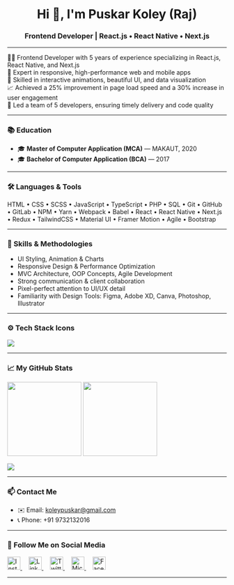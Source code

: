 <h1 align="center">Hi 👋, I'm Puskar Koley (Raj)</h1>
<h3 align="center">Frontend Developer | React.js • React Native • Next.js</h3>

---

👨‍💻 Frontend Developer with 5 years of experience specializing in React.js, React Native, and Next.js  
📱 Expert in responsive, high-performance web and mobile apps  
🎨 Skilled in interactive animations, beautiful UI, and data visualization  
📈 Achieved a 25% improvement in page load speed and a 30% increase in user engagement  
👥 Led a team of 5 developers, ensuring timely delivery and code quality  

---

### 📚 Education

- 🎓 **Master of Computer Application (MCA)** — MAKAUT, 2020  
- 🎓 **Bachelor of Computer Application (BCA)** — 2017  

---

### 🛠️ Languages & Tools

HTML • CSS • SCSS • JavaScript • TypeScript • PHP • SQL • Git • GitHub • GitLab • NPM • Yarn • Webpack • Babel • React • React Native • Next.js • Redux • TailwindCSS • Material UI • Framer Motion • Agile • Bootstrap

---

### 🎨 Skills & Methodologies

- UI Styling, Animation & Charts  
- Responsive Design & Performance Optimization  
- MVC Architecture, OOP Concepts, Agile Development  
- Strong communication & client collaboration  
- Pixel-perfect attention to UI/UX detail  
- Familiarity with Design Tools: Figma, Adobe XD, Canva, Photoshop, Illustrator  

---

### ⚙️ Tech Stack Icons

<p align="left">
  <img src="https://skillicons.dev/icons?i=html,css,scss,js,ts,jquery,php,mysql,react,nextjs,redux,tailwind,bootstrap,d3,kotlin,git,github,bash,webpack,babel,npm,vercel,vite,yarn,vscode,figma,postman" />
</p>

---

### 📈 My GitHub Stats

<p align="left">
  <img src="https://github-readme-stats.vercel.app/api?username=amipuskar&show_icons=true&hide=stars,issues&theme=radical" height='170em' />
  <img src="https://github-readme-stats.vercel.app/api/top-langs/?username=amipuskar&layout=compact&theme=tokyonight&exclude_repo=some-old-repo,school-project" height='170em' />
</p>
<img src="https://github-profile-trophy.vercel.app/?username=amipuskar&theme=tokyonight&column=9&margin-w=15&margin-h=15" />

---

### 📫 Contact Me

- ✉️ Email: koleypuskar@gmail.com  
- 📞 Phone: +91 9732132016  

---

### 📲 Follow Me on Social Media

<p align="left">

  <a href="https://www.instagram.com/amipuskar" target="_blank" style="margin-right:15px;">
    <img src="https://skillicons.dev/icons?i=instagram" alt="Instagram" width="30" />
  </a>
  
  <a href="https://www.linkedin.com/in/amipuskar" target="_blank" style="margin-right:15px;">
    <img src="https://skillicons.dev/icons?i=linkedin" alt="LinkedIn" width="30" />
  </a>
  
  <a href="https://twitter.com/amipuskar" target="_blank" style="margin-right:15px;">
    <img src="https://skillicons.dev/icons?i=twitter" alt="Twitter" width="30" />
  </a>
  
  <a href="https://teams.microsoft.com/l/chat/0/0?users=koleypuskar@gmail.com" target="_blank" style="margin-right:15px;">
    <img src="https://img.icons8.com/color/48/microsoft-teams.png" alt="Microsoft Teams" width="30" />
  </a>
  
  <a href="https://facebook.com/amipuskar" target="_blank" style="margin-right:15px;">
    <img src="https://img.icons8.com/color/48/facebook-new.png" alt="Facebook" width="30" />
  </a>
</p>


---

